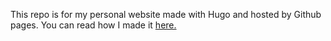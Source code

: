 This repo is for my personal website made with Hugo and hosted by Github pages. You can read how I made it [here.](veenavijai.com/blog/website)
